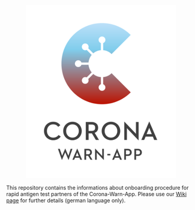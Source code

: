 <p align="center">
 <a href="https://www.coronawarn.app/en/"><img src="https://raw.githubusercontent.com/corona-warn-app/cwa-documentation/master/images/CWA_title.png" width="400"></a>
</p>

This repository contains the informations about onboarding procedure for rapid antigen test partners of the Corona-Warn-App. Please use our [Wiki page](https://github.com/corona-warn-app/cwa-quicktest-onboarding/wiki) for further details (german language only).
